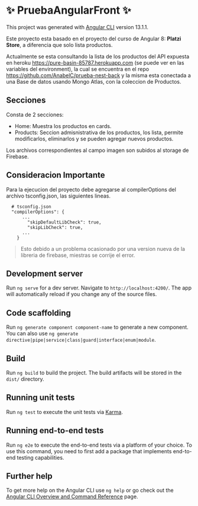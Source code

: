 # ✨ PruebaAngularFront ✨

This project was generated with [Angular CLI](https://github.com/angular/angular-cli) version 13.1.1.

Este proyecto esta basado en el proyecto del curso de Angular 8: **Platzi Store**, a diferencia que solo lista productos.

Actualmente se esta consultando la lista de los productos del API expuesta en heroku https://pure-basin-85787.herokuapp.com (se puede ver en las variables del environment), la cual se encuentra en el repo https://github.com/AnabelC/prueba-nest-back y la misma esta conectada a una Base de datos usando Mongo Atlas, con la coleccion de Productos.

## Secciones

Consta de 2 secciones:
 - Home: Muestra los productos en cards.
 - Products: Seccion admisnistrativa de los productos, los lista, permite modificarlos, eliminarlos y se pueden agregar nuevos productos.

 Los archivos correspondientes al campo imagen son subidos al storage de Firebase. 

## Consideracion Importante

 Para la ejecucion del proyecto debe agregarse al compilerOptions del archivo tsconfig.json, las siguientes lineas.

```
  # tsconfig.json
  "compilerOptions": {
	  ...
		"skipDefaultLibCheck": true,
		"skipLibCheck": true,
	  ...
	}
```

> Esto debido a un problema ocasionado por una version nueva de la libreria de firebase, miestras se corrije el error.

## Development server

Run `ng serve` for a dev server. Navigate to `http://localhost:4200/`. The app will automatically reload if you change any of the source files.

## Code scaffolding

Run `ng generate component component-name` to generate a new component. You can also use `ng generate directive|pipe|service|class|guard|interface|enum|module`.

## Build

Run `ng build` to build the project. The build artifacts will be stored in the `dist/` directory.

## Running unit tests

Run `ng test` to execute the unit tests via [Karma](https://karma-runner.github.io).

## Running end-to-end tests

Run `ng e2e` to execute the end-to-end tests via a platform of your choice. To use this command, you need to first add a package that implements end-to-end testing capabilities.

## Further help

To get more help on the Angular CLI use `ng help` or go check out the [Angular CLI Overview and Command Reference](https://angular.io/cli) page.
